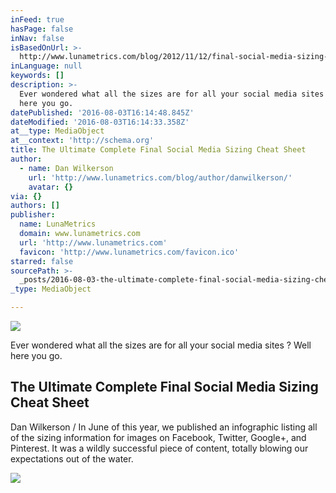 ```yaml
---
inFeed: true
hasPage: false
inNav: false
isBasedOnUrl: >-
  http://www.lunametrics.com/blog/2012/11/12/final-social-media-sizing-cheat-sheet/
inLanguage: null
keywords: []
description: >-
  Ever wondered what all the sizes are for all your social media sites ? Well
  here you go.
datePublished: '2016-08-03T16:14:48.845Z'
dateModified: '2016-08-03T16:14:33.358Z'
at__type: MediaObject
at__context: 'http://schema.org'
title: The Ultimate Complete Final Social Media Sizing Cheat Sheet
author:
  - name: Dan Wilkerson
    url: 'http://www.lunametrics.com/blog/author/danwilkerson/'
    avatar: {}
via: {}
authors: []
publisher:
  name: LunaMetrics
  domain: www.lunametrics.com
  url: 'http://www.lunametrics.com'
  favicon: 'http://www.lunametrics.com/favicon.ico'
starred: false
sourcePath: >-
  _posts/2016-08-03-the-ultimate-complete-final-social-media-sizing-cheat-sheet.md
_type: MediaObject

---
```

![](https://the-grid-user-content.s3-us-west-2.amazonaws.com/5a77083a-0233-4528-aadd-9a2090148dda.jpg)

Ever wondered what all the sizes are for all your social media sites ? Well here you go.

<article style=""><h1>The Ultimate Complete Final Social Media Sizing Cheat Sheet</h1><p>Dan Wilkerson / In June of this year, we published an infographic listing all of the sizing information for images on Facebook, Twitter, Google+, and Pinterest. It was a wildly successful piece of content, totally blowing our expectations out of the water.</p><img src="http://www.lunametrics.com/wp-content/uploads/2012/11/The-Ultimate-Complete-Social-Media-Sizing-Cheat-Sheet13.png" /></article>